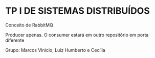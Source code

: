 # TP I DE SISTEMAS DISTRIBUÍDOS

<p>Conceito de RabbitMQ</p>
<p>Producer apenas. O consumer estará em outro repositório em porta diferente</p>
<p>Grupo: Marcos Vinicio, Luiz Humberto e Cecília</p>